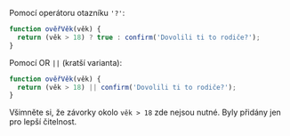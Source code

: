Pomocí operátoru otazníku `'?'`:

```js
function ověřVěk(věk) {
  return (věk > 18) ? true : confirm('Dovolili ti to rodiče?');
}
```

Pomocí OR `||` (kratší varianta):

```js
function ověřVěk(věk) {
  return (věk > 18) || confirm('Dovolili ti to rodiče?');
}
```

Všimněte si, že závorky okolo `věk > 18` zde nejsou nutné. Byly přidány jen pro lepší čitelnost.
